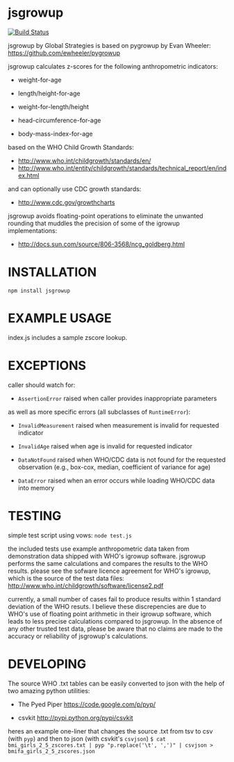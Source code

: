 jsgrowup
========

[![Build Status](https://travis-ci.org/elon-gs/jsgrowup.svg?branch=master)](https://travis-ci.org/elon-gs/jsgrowup.svg?branch=master)

jsgrowup by Global Strategies is based on pygrowup by Evan Wheeler:
https://github.com/ewheeler/pygrowup

jsgrowup calculates z-scores for the following anthropometric indicators:

* weight-for-age

* length/height-for-age

* weight-for-length/height

* head-circumference-for-age

* body-mass-index-for-age

based on the WHO Child Growth Standards:
* http://www.who.int/childgrowth/standards/en/
* http://www.who.int/entity/childgrowth/standards/technical_report/en/index.html

and can optionally use CDC growth standards:
* http://www.cdc.gov/growthcharts

jsgrowup avoids floating-point operations to eliminate the unwanted rounding
that muddles the precision of some of the igrowup implementations:
* http://docs.sun.com/source/806-3568/ncg_goldberg.html


INSTALLATION
============
`npm install jsgrowup`


EXAMPLE USAGE
=============

index.js includes a sample zscore lookup.


EXCEPTIONS
==========

caller should watch for:

* `AssertionError` raised when caller provides inappropriate parameters

as well as more specific errors (all subclasses of `RuntimeError`):

* `InvalidMeasurement` raised when measurement is invalid for requested indicator

* `InvalidAge` raised when age is invalid for requested indicator

* `DataNotFound` raised when WHO/CDC data is not found for the requested observation (e.g., box-cox, median, coefficient of variance for age)

* `DataError` raised when an error occurs while loading WHO/CDC data into memory


TESTING
=======

simple test script using vows:
`node test.js`

the included tests use example anthropometric data taken from
demonstration data shipped with WHO's igrowup software.
jsgrowup performs the same calculations and compares the results
to the WHO results.
please see the sofware licence agreement for WHO's igrowup, which
is the source of the test data files:
http://www.who.int/childgrowth/software/license2.pdf

currently, a small number of cases fail to produce results within 1 standard
deviation of the WHO resuts. I believe these discrepencies are due to WHO's
use of floating point arithmetic in their igrowup software, which leads to
less precise calculations compared to jsgrowup. In the absence of any other
trusted test data, please be aware that no claims are made to the
accuracy or reliability of jsgrowup's calculations.


DEVELOPING
==========

The source WHO .txt tables can be easily converted to json with the help of
two amazing python utilities:

* The Pyed Piper https://code.google.com/p/pyp/

* csvkit http://pypi.python.org/pypi/csvkit

heres an example one-liner that changes the source .txt from tsv
to csv (with `pyp`) and then to json (with csvkit's `csvjson`)
`$ cat bmi_girls_2_5_zscores.txt | pyp "p.replace('\t', ',')" | csvjson > bmifa_girls_2_5_zscores.json`
